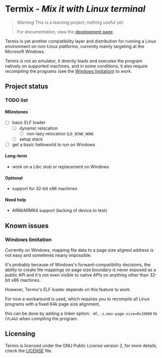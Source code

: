 Termix - *Mix it with Linux terminal*
==================================

> *Warning*
> This is a learning project, nothing useful yet.
>
> For documentation, view the [development page](DEVELOPMENT.md).

Termix is yet another compatibility layer and distribution for running a Linux environment on non-Linux platforms,
currently mainly targeting at the Microsoft Windows.

Termix is not an emulator, it directly loads and executes the program natively on supported machines, and in some conditions,
it also require recompiling the programs (see the [Windows limitation](#windows-limitation)) to work.

## Project status

### TODO list

#### Milestones

- [ ] basic ELF loader
    - [ ] dynamic relocation
      - [ ] non-lazy relocation (`LD_BIND_NOW`)
    - [ ] setup stack

- [ ] get a basic helloworld to run on Windows

#### Long-term

* work on a Libc stub or replacement on Windows

#### Optional

* support for 32-bit x86 machines

#### Need help

* ARM/ARM64 support (lacking of device to test)

## Known issues

### Windows limitation

Currently on Windows, mapping file data to a page size aligned address is not easy and sometimes nearly impossible.

It's probably because of Windows's forward-compatibility decisions, the ability to create file mappings on page size boundary is
never exposed as a public API and it's not even visible to native APIs on anything other than 32-bit x86 machines.

However, Termix's ELF loader depends on this feature to work.

For now a workaround is used, which requires you to recompile all Linux programs with a fixed 64k page size alignment,

this can be done by adding a linker option: `-Wl,-z,max-page-size=0x10000` to `CFLAGS` when compiling the program.

## Licensing

Termix is licensed under the GNU Public License version 2, for more details, check the [LICENSE](LICENSE.txt) file.
